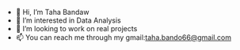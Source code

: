 - 👋 Hi, I’m Taha Bandaw
- 👀 I’m interested in Data Analysis 
- 💞️ I’m looking to work on real projects
- 📫 You can reach me through my gmail:taha.bando66@gmail.com

<!---
tahabandaw/tahabandaw is a ✨ special ✨ repository because its `README.md` (this file) appears on your GitHub profile.
You can click the Preview link to take a look at your changes.
--->
